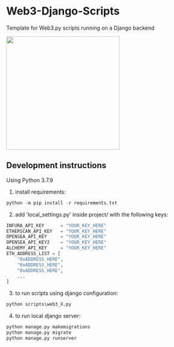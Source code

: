 # Web3-Django-Scripts
Template for Web3.py scripts running on a Django backend


<p float="left">
  <img src="https://miro.medium.com/max/1400/1*XCUD4_6FdYaZgM4b8FbjUg.png" width="300" />
</p>


## Development instructions
Using Python 3.7.9

1. install requirements:

```python
python -m pip install -r requirements.txt
```
2. add 'local_settings.py' inside project/ with the following keys:
```python
INFURA_API_KEY      = "YOUR_KEY_HERE"
ETHERSCAN_API_KEY   = "YOUR_KEY_HERE"
OPENSEA_API_KEY     = "YOUR_KEY_HERE"
OPENSEA_API_KEY2    = "YOUR_KEY_HERE"
ALCHEMY_API_KEY     = "YOUR_KEY_HERE"
ETH_ADDRESS_LIST = [
    "0xADDRESS_HERE",
    "0xADDRESS_HERE",
    "0xADDRESS_HERE",
    ...
]
```
3. to run scripts using django configuration:
```python
python scripts\web3_X.py 
```
4. to run local django server:
```python
python manage.py makemigrations
python manage.py migrate
python manage.py runserver
```
